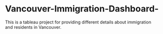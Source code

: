 # Vancouver-Immigration-Dashboard-
This is a tableau project for providing different details about immigration and residents in Vancouver.
